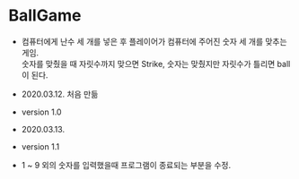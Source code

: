 # BallGame
- 컴퓨터에게 난수 세 개를 넣은 후 플레이어가 컴퓨터에 주어진 숫자 세 개를 맞추는 게임. 
<br> 숫자를 맞췄을 때 자릿수까지 맞으면 Strike, 숫자는 맞췄지만 자릿수가 틀리면 ball이 된다. 

- 2020.03.12. 처음 만듦
- version 1.0

- 2020.03.13.
- version 1.1
- 1 ~ 9 외의 숫자를 입력했을때 프로그램이 종료되는 부분을 수정. 

